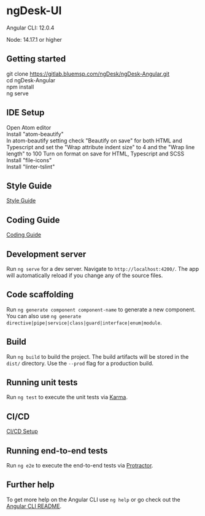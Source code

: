 # ngDesk-UI 

Angular CLI: 12.0.4

Node: 14.17.1 or higher

## Getting started

git clone https://gitlab.bluemsp.com/ngDesk/ngDesk-Angular.git  
cd ngDesk-Angular  
npm install  
ng serve

## IDE Setup

Open Atom editor  
Install "atom-beautify"  
In atom-beautify setting check "Beautify on save" for both HTML and Typescript and set the "Wrap attribute indent size" to 4 and the "Wrap line length" to 100
Turn on format on save for HTML, Typescript and SCSS  
Install "file-icons"  
Install "linter-tslint"

## Style Guide

[Style Guide](STYLE_GUIDE.md)

## Coding Guide

[Coding Guide](CODING_GUIDE.md)

## Development server

Run `ng serve` for a dev server. Navigate to `http://localhost:4200/`. The app will automatically reload if you change any of the source files.

## Code scaffolding

Run `ng generate component component-name` to generate a new component. You can also use `ng generate directive|pipe|service|class|guard|interface|enum|module`.

## Build

Run `ng build` to build the project. The build artifacts will be stored in the `dist/` directory. Use the `--prod` flag for a production build.

## Running unit tests

Run `ng test` to execute the unit tests via [Karma](https://karma-runner.github.io).

## CI/CD

[CI/CD Setup](CI_CD.md)

## Running end-to-end tests

Run `ng e2e` to execute the end-to-end tests via [Protractor](http://www.protractortest.org/).

## Further help

To get more help on the Angular CLI use `ng help` or go check out the [Angular CLI README](https://github.com/angular/angular-cli/blob/master/README.md).

